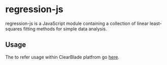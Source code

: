 # regression-js

<p>
regression-js is a JavaScript module containing a collection of linear least-squares fitting methods for simple data analysis.
</p>


## Usage

The to refer usage within ClearBlade platfrom go [here](code/services/RegressionSmokeTests/RegressionSmokeTests.js).
